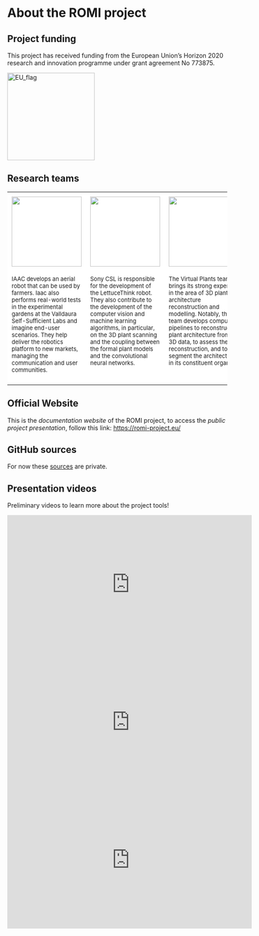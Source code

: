 # About the ROMI project

## Project funding

This project has received funding from the European Union’s Horizon 2020 research and innovation programme under grant agreement No 773875.

<img src="https://romi-project.eu/wp-content/themes/romi/assets/images/eu_flag.svg" alt="EU_flag" title="European Flag" width="200" />


## Research teams
<div>
<table style="background-color: #ffffff; margin-top: 2px; margin-bottom: 5px;">

<tbody>
<tr>
<td style="width: 14%; padding: 10px; vertical-align: bottom;"><a href="https://iaac.net/"><img src="https://romi-project.eu/wp-content/uploads/2018/12/iaac-fablabbcn-logo-black-copy.png" width="160px" /></a></td>

<td style="width: 14%; padding: 10px; vertical-align: bottom;"><a href="https://csl.sony.fr/projects-sustainability/"><img src="https://romi-project.eu/wp-content/uploads/2018/06/img-brand-01.png" width="160px" /></a></td>

<td style="width: 14%; padding: 10px; vertical-align: bottom;"><a href="https://www.inria.fr/equipes/mosaic"><img src="https://romi-project.eu/wp-content/uploads/2018/06/img-brand-03.png" width="160px" /></a></td>

<td style="width: 14%; padding: 10px; vertical-align: bottom;"><a href="https://adapt.informatik.hu-berlin.de/"><img src="https://romi-project.eu/wp-content/uploads/2018/06/img-brand-04.png" width="140px" /></a></td>

<td style="width: 14%; padding: 10px; vertical-align: bottom;"><a href="http://www.ens-lyon.fr/RDP/"><img src="https://romi-project.eu/wp-content/uploads/2018/06/img-brand-05.png" width="130px" /></a></td>

<td style="width: 14%; padding: 10px; vertical-align: bottom;"><a href="http://www.pepinieres-chatelain.com/"><img src="https://romi-project.eu/wp-content/uploads/2018/06/img-brand-06.png" width="140px" /></a></td>

<td style="width: 14%; padding: 10px; vertical-align: bottom;"><a href="http://www.france-europe-innovation.fr/"><img src="https://romi-project.eu/wp-content/uploads/2018/08/Logo_FEI_nb.jpg" width="120px" /></a></td>


</tr>
<tr>
<td style="padding: 10px; font-size: small; vertical-align: top;">IAAC develops an aerial robot that can be used by farmers. Iaac also performs real-world tests in the experimental gardens at the Valldaura Self-Sufficient Labs and imagine end-user scenarios. They help deliver the robotics platform to new markets, managing the communication and user communities.</td>

<td style="padding: 10px; font-size: small; vertical-align: top;">Sony CSL is responsible for the development of the LettuceThink robot. They also contribute to the development of the computer vision and machine learning algorithms, in particular, on the 3D plant scanning and the coupling between the formal plant models and the convolutional neural networks.</td>

<td style="padding: 10px; font-size: small; vertical-align: top;">The Virtual Plants team brings its strong expertise in the area of 3D plant architecture reconstruction and modelling. Notably, the team develops computer pipelines to reconstruct plant architecture from 3D data, to assess their reconstruction, and to segment the architecture in its constituent organs.</td>
<td style="padding: 10px; font-size: small; vertical-align: top;">The Adaptive Systems Group expertise lies in models for closed-loop learning and prediction of sensorimotor data, as well as behaviour recognition and generation. The tasks planned will focus on the learning and adaptive techniques for the interaction between robots and plants.</td>
<td style="padding: 10px; font-size: small; vertical-align: top;">The RDP team has a deep understanding of the development and evolution of plant reproductive systems. RDP leads the advanced sensing and analysis of crops, and brings its expertise on the developmental dynamics and modelling of plant architecture.</td>
<td style="padding: 10px; font-size: small; vertical-align: top;">Chatelain Pépinières runs a commercial market farm near Paris. They perform field studies to test the efficiency of the weeding robot and the usefulness of the crop monitoring applications in real-world situations.</td>
<td style="padding: 10px; font-size: small; vertical-align: top;">FEI provides assistance and training for projects partly funded by the European Commission, as coordinator or as partner. FEI intervenes close to them in the administrative, financial coordination and management of their projects.</td>
</tr>
</tbody>
</table>
</div>


## Official Website
This is the _documentation website_ of the ROMI project, to access the _public project presentation_, follow this link: https://romi-project.eu/


## GitHub sources
For now these [sources](https://github.com/romi) are private.


## Presentation videos

Preliminary videos to learn more about the project tools!

<iframe width="560" height="315" src="https://www.youtube.com/embed/4XBq29rmo5E" frameborder="0" allow="accelerometer; autoplay; clipboard-write; encrypted-media; gyroscope; picture-in-picture" allowfullscreen></iframe> <iframe width="560" height="315" src="https://www.youtube.com/embed/_5Zw77hQ8Sc" frameborder="0" allow="accelerometer; autoplay; clipboard-write; encrypted-media; gyroscope; picture-in-picture" allowfullscreen></iframe> <iframe width="560" height="315" src="https://www.youtube.com/embed/LtcDBj2Y2uM" frameborder="0" allow="accelerometer; autoplay; clipboard-write; encrypted-media; gyroscope; picture-in-picture" allowfullscreen></iframe>

